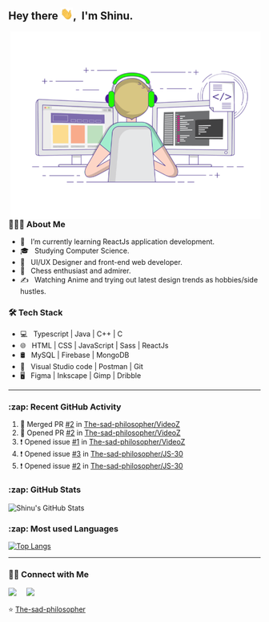 <h2> Hey there <img src="assets/Hi.gif" width="25">,&nbsp; I'm Shinu.</h2>
<img align="right" alt="GIF" src="assets/techie.gif" width="500"/>


<h3> 👨🏻‍💻 About Me </h3>

- 🔭 &nbsp; I’m currently learning ReactJs application development.
- 🎓 &nbsp; Studying Computer Science.
- 💼 &nbsp; UI/UX Designer and front-end web developer.
- 🌱 &nbsp; Chess enthusiast and admirer.
- ✍️ &nbsp; Watching Anime and trying out latest design trends as hobbies/side hustles.


<h3>🛠 Tech Stack</h3>

- 💻 &nbsp; Typescript | Java | C++ | C
- 🌐 &nbsp;  HTML | CSS | JavaScript | Sass | ReactJs
- 🛢 &nbsp; MySQL | Firebase | MongoDB
- 🔧 &nbsp; Visual Studio code | Postman | Git
- 🖥 &nbsp; Figma | Inkscape | Gimp | Dribble

---

<h3>:zap: Recent GitHub Activity</h3>
  
<!--START_SECTION:activity-->
1. 🎉 Merged PR [#2](https://github.com/The-sad-philosopher/VideoZ/pull/2) in [The-sad-philosopher/VideoZ](https://github.com/The-sad-philosopher/VideoZ)
2. 💪 Opened PR [#2](https://github.com/The-sad-philosopher/VideoZ/pull/2) in [The-sad-philosopher/VideoZ](https://github.com/The-sad-philosopher/VideoZ)
3. ❗️ Opened issue [#1](https://github.com/The-sad-philosopher/VideoZ/issues/1) in [The-sad-philosopher/VideoZ](https://github.com/The-sad-philosopher/VideoZ)
4. ❗️ Opened issue [#3](https://github.com/The-sad-philosopher/JS-30/issues/3) in [The-sad-philosopher/JS-30](https://github.com/The-sad-philosopher/JS-30)
5. ❗️ Opened issue [#2](https://github.com/The-sad-philosopher/JS-30/issues/2) in [The-sad-philosopher/JS-30](https://github.com/The-sad-philosopher/JS-30)
<!--END_SECTION:activity-->


<h3>:zap: GitHub Stats</h3>
<img align="center" alt="Shinu's GitHub Stats" src="https://github-readme-stats.the-sad-philosopher.vercel.app//api?username=the-sad-philosopher&include_all_commits=true&count_private=true&show_icons=true&hide_border=true" />


<h3>:zap: Most used Languages </h3>
 
[![Top Langs](https://github-readme-stats.the-sad-philosopher.vercel.app/api/top-langs/?username=the-sad-philosopher&layout=compact&text_color=daf7dc&bg_color=151515&hide=html)](https://github.com/the-sad-philosopher/github-readme-stats)


---

<h3> 🤝🏻 Connect with Me </h3>

<p align="left">
<a href="https://www.linkedin.com/in/shinudonney/"><img src="https://img.shields.io/badge/linkedin-%230077B5.svg?&style=for-the-badge&logo=linkedin&logoColor=white" /></a>&nbsp;&nbsp;&nbsp;&nbsp;
<a href="mailto:shinudonney@protnmail.com?subject=Hello%20Shinu"><img src="https://img.shields.io/badge/Protonmail-%230077B5.svg?&style=for-the-badge&logo=protonmail&logoColor=white" /></a>
</p>

⭐️ [The-sad-philosopher](https://github.com/The-sad-philosopher)
